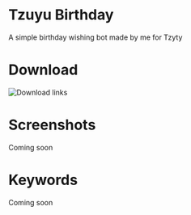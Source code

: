 # Tzuyu Birthday
A simple birthday wishing bot made by me for Tzyty

# Download
![Download links](https://tiny.cc/richapps)

# Screenshots
Coming soon

# Keywords
Coming soon